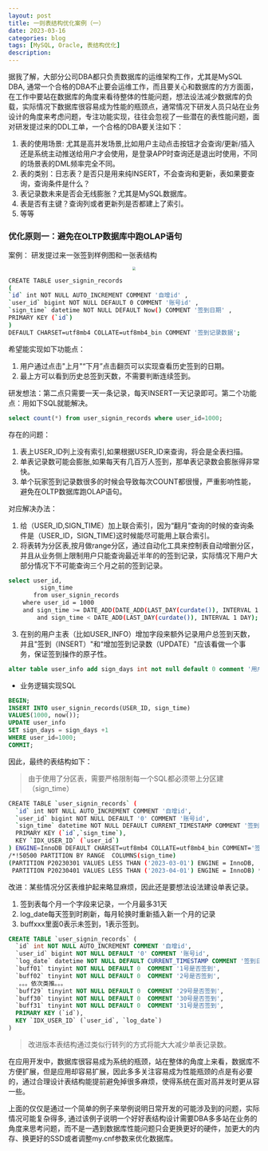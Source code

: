 ```yaml
---
layout: post
title: 一则表结构优化案例（一）
date: 2023-03-16
categories: blog
tags: [MySQL, Oracle, 表结构优化]
description: 
---
```


据我了解，大部分公司DBA都只负责数据库的运维架构工作，尤其是MySQL DBA, 通常一个合格的DBA不止要会运维工作，而且要关心和数据库的方方面面，在工作中要站在数据库的角度来看待整体的性能问题，想法设法减少数据库的负载，实际情况下数据库很容易成为性能的瓶颈点，通常情况下研发人员只站在业务设计的角度来考虑问题，专注功能实现，往往会忽视了一些潜在的表性能问题，面对研发提过来的DDL工单，一个合格的DBA要关注如下：
   1. 表的使用场景: 尤其是高并发场景,比如用户主动点击按钮才会查询/更新/插入还是系统主动推送给用户才会使用，是登录APP时查询还是退出时使用，不同的场景表的DML频率完全不同。
   2. 表的类别：日志表？是否只是用来纯INSERT，不会查询和更新，表如果要查询，查询条件是什么？
   3. 表记录数未来是否会无线膨胀？尤其是MySQL数据库。
   4. 表是否有主键？查询列或者更新列是否都建上了索引。
   5. 等等

### 优化原则一：避免在OLTP数据库中跑OLAP语句

案例：
    研发提过来一张签到样例图和一张表结构
<center ><img src="https://i.imgur.com/PAusIWh.png"  style="zoom: 40%;" /> </center>

```bash
CREATE TABLE user_signin_records
(
`id` int NOT NULL AUTO_INCREMENT COMMENT '自增id' ,
`user_id` bigint NOT NULL DEFAULT 0 COMMENT '账号id' ,
`sign_time` datetime NOT NULL DEFAULT Now() COMMENT '签到日期' ,
PRIMARY KEY (`id`)
)
DEFAULT CHARSET=utf8mb4 COLLATE=utf8mb4_bin COMMENT '签到记录数据';
```

希望能实现如下功能点：
1. 用户通过点击"上月"“下月”点击翻页可以实现查看历史签到的日期。
2. 最上方可以看到历史总签到天数，不需要判断连续签到。

研发想法：第二点只需要一天一条记录，每天INSERT一天记录即可。第二个功能点：用如下SQL就能解决。

```sql
select count(*) from user_signin_records where user_id=1000;
```

存在的问题：
1. 表上USER_ID列上没有索引,如果根据USER_ID来查询，将会是全表扫描。
2. 单表记录数可能会膨胀,如果每天有几百万人签到，那单表记录数会膨胀得非常快。
3. 单个玩家签到记录数很多的时候会导致每次COUNT都很慢，严重影响性能，避免在OLTP数据库跑OLAP语句。

对应解决办法：
1. 给（USER_ID,SIGN_TIME）加上联合索引，因为“翻月”查询的时候的查询条件是（USER_ID，SIGN_TIME)这时候能尽可能用上联合索引。
2. 将表转为分区表,按月做range分区，通过自动化工具来控制表自动增删分区，并且从业务侧上限制用户只能查询最近半年的的签到记录，实际情况下用户大部分情况下不可能查询三个月之前的签到记录。

```bash
select user_id,
	     sign_time 
       from user_signin_records
	where user_id = 1000 
	and sign_time >= DATE_ADD(DATE_ADD(LAST_DAY(curdate()), INTERVAL 1 DAY), INTERVAL -1 MONTH)
        and sign_time < DATE_ADD(LAST_DAY(curdate()), INTERVAL 1 DAY);
```
3. 在别的用户主表（比如USER_INFO）增加字段来额外记录用户总签到天数，并且"签到（INSERT）"和“增加签到记录数（UPDATE）"应该看做一个事务，保证签到操作的原子性。

```SQL
alter table user_info add sign_days int not null default 0 comment '用户总签到天数';
```

- 业务逻辑实现SQL

```SQL
BEGIN;
INSERT INTO user_signin_records(USER_ID, sign_time)
VALUES(1000, now());
UPDATE user_info
SET sign_days = sign_days +1
WHERE user_id=1000;
COMMIT;
```

因此，最终的表结构如下：
> 由于使用了分区表，需要严格限制每一个SQL都必须带上分区建（sign_time）

```bash
CREATE TABLE `user_signin_records` (
  `id` int NOT NULL AUTO_INCREMENT COMMENT '自增id',
  `user_id` bigint NOT NULL DEFAULT '0' COMMENT '账号id',
  `sign_time` datetime NOT NULL DEFAULT CURRENT_TIMESTAMP COMMENT '签到日期',
  PRIMARY KEY (`id`,`sign_time`),
  KEY `IDX_USER_ID` (`user_id`)
) ENGINE=InnoDB DEFAULT CHARSET=utf8mb4 COLLATE=utf8mb4_bin COMMENT='签到记录数据'
/*!50500 PARTITION BY RANGE  COLUMNS(sign_time)
(PARTITION P20230301 VALUES LESS THAN ('2023-03-01') ENGINE = InnoDB,
 PARTITION P20230401 VALUES LESS THAN ('2023-04-01') ENGINE = InnoDB) */
```


改进：某些情况分区表维护起来略显麻烦，因此还是要想法设法建设单表记录。

1. 签到表每个月一个字段来记录，一个月最多31天
2. log_date每天签到时刷新，每月轮换时重新插入新一个月的记录
3. buffxxx里面0表示未签到，1表示签到。

```SQL
CREATE TABLE `user_signin_records` (
  `id` int NOT NULL AUTO_INCREMENT COMMENT '自增id',
  `user_id` bigint NOT NULL DEFAULT '0' COMMENT '账号id',
  `log_date` datetime NOT NULL DEFAULT CURRENT_TIMESTAMP COMMENT '签到日期',
  `buff01` tinyint NOT NULL DEFAULT 0  COMMENT '1号是否签到',
  `buff02` tinyint NOT NULL DEFAULT 0  COMMENT '2号是否签到',
   。。。依次类推。。。
  `buff29` tinyint NOT NULL DEFAULT 0  COMMENT '29号是否签到',
  `buff30` tinyint NOT NULL DEFAULT 0  COMMENT '30号是否签到',
  `buff31` tinyint NOT NULL DEFAULT 0  COMMENT '31号是否签到',
  PRIMARY KEY (`id`),
  KEY `IDX_USER_ID` (`user_id`, `log_date`)
)
```

> 改进版本表结构通过类似行转列的方式将能大大减少单表记录数。

在应用开发中，数据库很容易成为系统的瓶颈，站在整体的角度上来看，数据库不方便扩展，但是应用却容易扩展，因此多多关注容易成为性能瓶颈的点是有必要的，通过合理设计表结构能提前避免掉很多麻烦，使得系统在面对高并发时更从容一些。

上面的仅仅是通过一个简单的例子来举例说明日常开发的可能涉及到的问题，实际情况可能复杂得多, 通过该例子说明一个好好表结构设计需要DBA多多站在业务的角度来思考问题，而不是一遇到数据库性能问题只会更换更好的硬件，加更大的内存、换更好的SSD或者调整my.cnf参数来优化数据库。